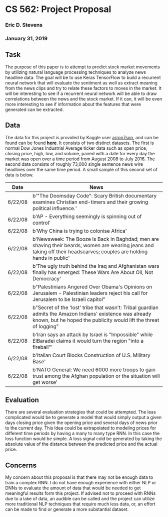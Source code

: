 # CS 562: Project Proposal
### Eric D. Stevens
### January 31, 2019

## Task

The purpose of this paper is to attempt to predict stock
market movements by utilizing natural language processing
techniques to analyze news headline data. The goal will be to
use Keras TensorFlow to build a recurrent neural network
that will evaluate the sentiment as well as extract 
meaning from the news clips and try to relate these factors
to moves in the market. It will be interesting to see if
a recurrent neural network will be able to draw 
correlations between the news and the stock market. If it
can, it will be even more interesting to see if information
about the features that were generated can be extracted.

## Data

The data for this project is provided by Kaggle user
[arron7son](https://www.kaggle.com/aaron7sun),
and can be found can be found 
[**here**](https://www.kaggle.com/aaron7sun/stocknews).
It consists of two distinct datasets. The first is normal
Dow Jones Industrial Average ticker data such as open
price, closing price, high, low, and volume, paired with
a date for every day the market was open over a time period
from August 2008 to July 2016. The second data consists of
roughly 73,000 single sentence news wire headlines over the
same time period. A small sample of this second set of 
data is below.

**Date** | **News**
---------|-------------------------------------------------
6/22/08	 | b'"The Doomsday Code": Scary British documentary examines Christian end-timers and their growing political influence.'
6/22/08	 | b'AP - Everything seemingly is spinning out of control'
6/22/08	 | b'Why China is trying to colonise Africa'
6/22/08	 | b'Newsweek: The Booze Is Back in Baghdad; men are shaving their beards; women are wearing jeans and taking off their headscarves; couples are holding hands in public'
6/22/08	 | b'The ugly truth behind the Iraq and Afghanistan wars finally has emerged:  These Wars Are About Oil, Not Democracy'
6/22/08	 | b"Palestinians Angered Over Obama's Opinions on Jerusalem - Palestinian leaders reject his call for Jerusalem to be Israeli capitol"
6/22/08	 | b"Secret of the 'lost' tribe that wasn't: Tribal guardian admits the Amazon Indians' existence was already known, but he hoped the publicity would lift the threat of logging"
6/22/08	 | b'Iran says an attack by Israel is "Impossible" while ElBaradei claims it would turn the region "into a fireball"'
6/22/08	 | b'Italian Court Blocks Construction of U.S. Military Base'
6/22/08	 | b'NATO General: We need 6000 more troops to gain trust among the Afghan population or the situation will get worse'

## Evaluation

There are several evaluation strategies that could be 
attempted.  The leas complicated would be to generate a
model that would simply output a given days closing price
given the opening price and several days of news prior to
the current day. This Idea could be extrapolated to modeling
prices for different time periods by having a many to many 
type RNN. In this case the loss function would be simple. A 
loss signal cold be generated by taking the absolute value
of the distance between the predicted price and the actual
price.

## Concerns

My concern about this proposal is that there may not be enough
data to train a complex RNN. I do not have enough experience
with either NLP or DNNs to evaluate the amount of data that 
would be needed to get meaningful results form this project. If
advised not to proceed with RNNs due to a lake of data, 
an audible can be called and the project can utilize
more traditional NLP techniques that require much less data,
or, an effort can be made to find or generate a more 
substantial dataset. 
